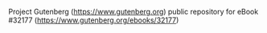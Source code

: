 Project Gutenberg (https://www.gutenberg.org) public repository for eBook #32177 (https://www.gutenberg.org/ebooks/32177)
